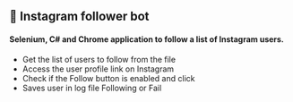## 🤖 Instagram follower bot

#### Selenium, C# and Chrome application to follow a list of Instagram users.

- Get the list of users to follow from the file
- Access the user profile link on Instagram
- Check if the Follow button is enabled and click
- Saves user in log file Following or Fail